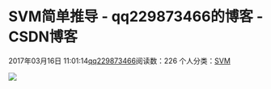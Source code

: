 # SVM简单推导 - qq229873466的博客 - CSDN博客

2017年03月16日 11:01:14[qq229873466](https://me.csdn.net/qq229873466)阅读数：226
个人分类：[SVM](https://blog.csdn.net/qq229873466/article/category/6792738)


![](https://img-blog.csdn.net/20170316110046693)

